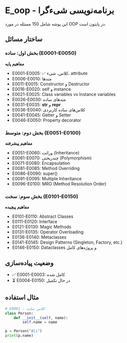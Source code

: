 # E_oop - برنامه‌نویسی شیءگرا

این پوشه شامل 150 مسئله در مورد OOP در پایتون است.

## ساختار مسائل

### بخش اول: ساده (E0001-E0050)
**مفاهیم پایه**
- E0001-E0005: ✅ کلاس، شیء، attribute
- E0006-E0010: متدها
- E0011-E0015: Constructor و Destructor
- E0016-E0020: self و instance
- E0021-E0025: Class variables vs Instance variables
- E0026-E0030: متدهای ساده
- E0031-E0035: __str__ و __repr__
- E0036-E0040: کلاس‌های ساده کاربردی
- E0041-E0045: Getter و Setter
- E0046-E0050: Property decorator

### بخش دوم: متوسط (E0051-E0100)
**مفاهیم پیشرفته**
- E0051-E0060: وراثت (Inheritance)
- E0061-E0070: چندریختی (Polymorphism)
- E0071-E0080: Encapsulation
- E0081-E0085: Method Overriding
- E0086-E0090: super()
- E0091-E0095: Multiple Inheritance
- E0096-E0100: MRO (Method Resolution Order)

### بخش سوم: سخت (E0101-E0150)
**مفاهیم پیچیده**
- E0101-E0110: Abstract Classes
- E0111-E0120: Interface
- E0121-E0130: Magic Methods
- E0131-E0135: Operator Overloading
- E0136-E0140: Metaclasses
- E0141-E0145: Design Patterns (Singleton, Factory, etc.)
- E0146-E0150: Dataclasses و پروژه‌های کامل

## وضعیت پیاده‌سازی
- ✅ E0001-E0003: کامل شده
- ⏳ E0004-E0150: در حال تکمیل

## مثال استفاده
```python
# E0001 - کلاس ساده
class Person:
    def __init__(self, name):
        self.name = name

p = Person("Ali")
print(p.name)
```
